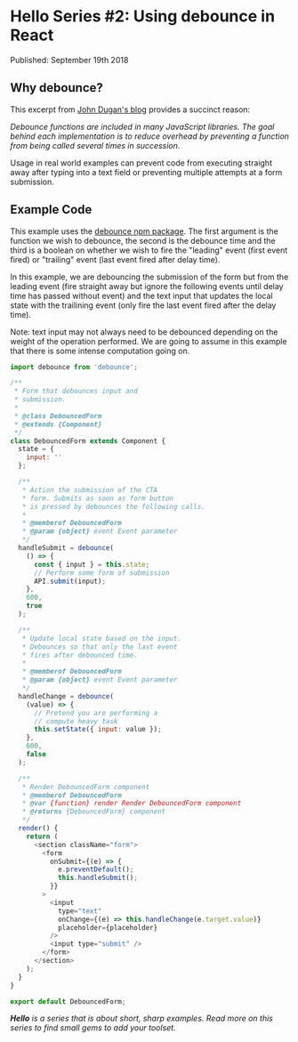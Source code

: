 # Hello Series #2: Using debounce in React

Published: September 19th 2018

## Why debounce?

This excerpt from [John Dugan's blog](https://john-dugan.com/javascript-debounce/) provides a succinct reason:

_Debounce functions are included in many JavaScript libraries. The goal behind each implementation is to reduce overhead by preventing a function from being called several times in succession._

Usage in real world examples can prevent code from executing straight away after typing into a text field or preventing multiple attempts at a form submission.

## Example Code

This example uses the [debounce npm package](https://www.npmjs.com/package/debounce). The first argument is the function we wish to debounce, the second is the debounce time and the third is a boolean on whether we wish to fire the "leading" event (first event fired) or "trailing" event (last event fired after delay time).

In this example, we are debouncing the submission of the form but from the leading event (fire straight away but ignore the following events until delay time has passed without event) and the text input that updates the local state with the trailining event (only fire the last event fired after the delay time).

Note: text input may not always need to be debounced depending on the weight of the operation performed. We are going to assume in this example that there is some intense computation going on.

```javascript
import debounce from 'debounce';

/**
 * Form that debounces input and
 * submission.
 *
 * @class DebouncedForm
 * @extends {Component}
 */
class DebouncedForm extends Component {
  state = {
    input: ''
  };

  /**
   * Action the submission of the CTA
   * form. Submits as soon as form button
   * is pressed by debounces the following calls.
   *
   * @memberof DebouncedForm
   * @param {object} event Event parameter
   */
  handleSubmit = debounce(
    () => {
      const { input } = this.state;
      // Perform some form of submission
      API.submit(input);
    },
    600,
    true
  );

  /**
   * Update local state based on the input.
   * Debounces so that only the last event
   * fires after debounced time.
   *
   * @memberof DebouncedForm
   * @param {object} event Event parameter
   */
  handleChange = debounce(
    (value) => {
      // Pretend you are performing a
      // compute heavy task
      this.setState({ input: value });
    },
    600,
    false
  );

  /**
   * Render DebouncedForm component
   * @memberof DebouncedForm
   * @var {function} render Render DebouncedForm component
   * @returns {DebouncedForm} component
   */
  render() {
    return (
      <section className="form">
        <form
          onSubmit={(e) => {
            e.preventDefault();
            this.handleSubmit();
          }}
        >
          <input
            type="text"
            onChange={(e) => this.handleChange(e.target.value)}
            placeholder={placeholder}
          />
          <input type="submit" />
        </form>
      </section>
    );
  }
}

export default DebouncedForm;
```

_**Hello** is a series that is about short, sharp examples. Read more on this series to find small gems to add your toolset._
